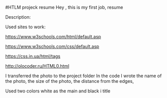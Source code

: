 
#HTLM projeck resume
Hey , this is my first job, resume

Description:

Used sites to work:

https://www.w3schools.com/html/default.asp

https://www.w3schools.com/css/default.asp

https://css.in.ua/html/tags

http://olocoder.ru/HTML0.html

I transferred the photo to the project folder
In the code I wrote the name of the photo, the size of the photo, the distance from the edges,

Used two colors white as the main and black i title